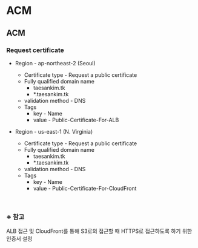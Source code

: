 # ACM

## ACM
### Request certificate
- Region - ap-northeast-2 (Seoul)
  - Certificate type - Request a public certificate
  - Fully qualified domain name
    - taesankim.tk
    - *.taesankim.tk
  - validation method - DNS
  - Tags
    - key - Name
    - value - Public-Certificate-For-ALB

- Region - us-east-1 (N. Virginia)
  - Certificate type - Request a public certificate
  - Fully qualified domain name
    - taesankim.tk
    - *.taesankim.tk
  - validation method - DNS
  - Tags
    - key - Name
    - value - Public-Certificate-For-CloudFront

<br/>

### ※ 참고
ALB 접근 및 CloudFront를 통해 S3로의 접근할 때 HTTPS로 접근하도록 하기 위한 인증서 설정
